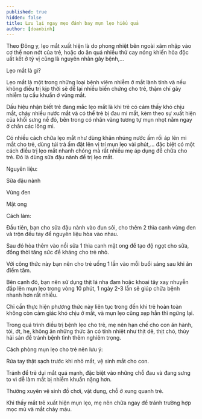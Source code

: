 ```yaml
---
published: true
hidden: false
title: Lưu lại ngay mẹo đánh bay mụn lẹo hiểu quả
author: [doanbinh] 
---
```

Theo Đông y, lẹo mắt xuất hiện là do phong nhiệt bên ngoài xâm nhập vào cơ thể non nớt của trẻ, hoặc do ăn quá nhiều thứ cay nóng khiến hỏa độc uất kết ở tỳ vị cũng là nguyên nhân gây bệnh,… 

Lẹo mắt là gì?

Lẹo mắt là một trong những loại bệnh viêm nhiễm ở mắt lành tính và nếu không điều trị kịp thời sẽ để lại nhiều biến chứng cho trẻ, thậm chí gây nhiễm tụ cầu khuẩn ở vùng mắt.

Dấu hiệu nhận biết trẻ đang mắc lẹo mắt là khi trẻ có cảm thấy khó chịu mắt, chảy nhiều nước mắt và có thể trẻ bị đau mi mắt, kèm theo sự xuất hiện của khối sưng nề đỏ, bên trong có nhân vàng tương tự mụn nhọt nằm ngay ở chân các lông mi.

Có nhiều cách chữa lẹo mắt như dùng khăn nhúng nước ấm rồi áp lên mi mắt cho trẻ, dùng túi trà ấm đặt lên vị trí mụn lẹo vài phút,… đặc biệt có một cách điều trị lẹo mắt nhanh chóng mà rất nhiều mẹ áp dụng để chữa cho trẻ. Đó là dùng sữa đậu nành để trị lẹo mắt.

Nguyên liệu:

Sữa đậu nành

Vừng đen

Mật ong

Cách làm:

Đầu tiên, bạn cho sữa đậu nành vào đun sôi, cho thêm 2 thìa canh vừng đen và trộn đều tay để nguyên liệu hòa vào nhau.

Sau đó hòa thêm vào nồi sữa 1 thìa canh mật ong để tạo độ ngọt cho sữa, đồng thời tăng sức đề kháng cho trẻ nhỏ.

Với công thức này bạn nên cho trẻ uống 1 lần vào mỗi buổi sáng sau khi ăn điểm tâm.

Bên cạnh đó, bạn nên sử dụng thịt lá nha đam hoặc khoai tây xay nhuyễn đắp lên mụn lẹo trong vòng 10 phút, 1 ngày 2-3 lần sẽ giúp chữa bệnh nhanh hơn rất nhiều.

Chỉ cần thực hiện phương thức này liên tục trong đến khi trẻ hoàn toàn không còn cảm giác khó chịu ở mắt, và mụn lẹo cũng xẹp hẳn thì ngừng lại.

Trong quá trình điều trị bệnh lẹo cho trẻ, mẹ nên hạn chế cho con ăn hành, tỏi, ớt, hẹ, không ăn những thức ăn có tính nhiệt như thịt dê, thịt chó, thủy hải sản để tránh bệnh tình thêm nghiêm trọng.

Cách phòng mụn lẹo cho trẻ nên lưu ý:

Rửa tay thật sạch trước khi nhỏ mắt, vệ sinh mắt cho con.

Tránh để trẻ dụi mắt quá mạnh, đặc biệt vào những chỗ đau và đang sưng to vì dễ làm mắt bị nhiễm khuẩn nặng hơn.

Thường xuyên vệ sinh đồ chơi, vật dụng, chỗ ở xung quanh trẻ.

Khi thấy mắt trẻ xuất hiện mụn lẹo, mẹ nên chữa ngay để tránh trường hợp mọc mủ và mắt chảy máu.